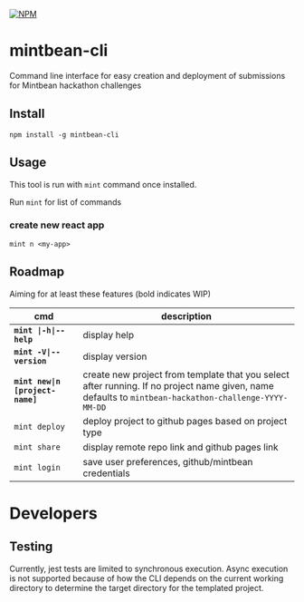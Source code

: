 [![NPM](https://nodei.co/npm/mintbean-cli.png?compact=true)](https://nodei.co/npm/mintbean-cli/)
# mintbean-cli

Command line interface for easy creation and deployment of submissions for Mintbean hackathon challenges

## Install

`npm install -g mintbean-cli`

## Usage

This tool is run with `mint` command once installed.

Run `mint` for list of commands

### create new react app

`mint n <my-app>`

## Roadmap

Aiming for at least these features (bold indicates WIP)

| cmd                              | description                                                                                                                    |
| -------------------------------- | ------------------------------------------------------------------------------------------------------------------------------ |
| **`mint \|-h\|--help`**          | display help                                                                                                                   |
| **`mint -V\|--version`**         | display version                                                                                                                |
| **`mint new\|n [project-name]`** | create new project from template that you select after running. If no project name given, name defaults to `mintbean-hackathon-challenge-YYYY-MM-DD` |
| `mint deploy`                    | deploy project to github pages based on project type                                                                           |
| `mint share`                     | display remote repo link and github pages link                                                                                 |
| `mint login`                     | save user preferences, github/mintbean credentials                                                                             |

# Developers

## Testing

Currently, jest tests are limited to synchronous execution. Async execution is not supported because of how the CLI
depends on the current working directory to determine the target directory for the templated project.
